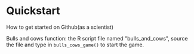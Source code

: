 # Quickstart
How to get started on Github(as a scientist)

Bulls and cows function: the R script file named "bulls_and_cows", source the file and type in `bulls_cows_game()` to start the game.
